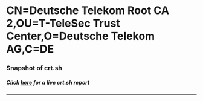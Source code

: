 # CN=Deutsche Telekom Root CA 2,OU=T-TeleSec Trust Center,O=Deutsche Telekom AG,C=DE
### Snapshot of crt.sh
##### Click [here](https://crt.sh/?q=Serial_0110) for a live crt.sh report

---
